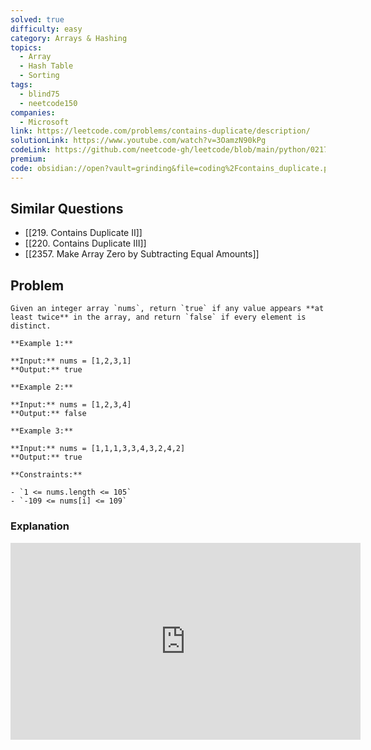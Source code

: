 ```yaml
---
solved: true
difficulty: easy
category: Arrays & Hashing
topics:
  - Array
  - Hash Table
  - Sorting
tags:
  - blind75
  - neetcode150
companies:
  - Microsoft
link: https://leetcode.com/problems/contains-duplicate/description/
solutionLink: https://www.youtube.com/watch?v=3OamzN90kPg
codeLink: https://github.com/neetcode-gh/leetcode/blob/main/python/0217-contains-duplicate.py
premium: 
code: obsidian://open?vault=grinding&file=coding%2Fcontains_duplicate.py
---
```

## Similar Questions

- [[219. Contains Duplicate II]]
- [[220. Contains Duplicate III]]
- [[2357. Make Array Zero by Subtracting Equal Amounts]]
## Problem

```
Given an integer array `nums`, return `true` if any value appears **at least twice** in the array, and return `false` if every element is distinct.

**Example 1:**

**Input:** nums = [1,2,3,1]
**Output:** true

**Example 2:**

**Input:** nums = [1,2,3,4]
**Output:** false

**Example 3:**

**Input:** nums = [1,1,1,3,3,4,3,2,4,2]
**Output:** true

**Constraints:**

- `1 <= nums.length <= 105`
- `-109 <= nums[i] <= 109`
```

### Explanation

<iframe width="560" height="315" src="https://www.youtube.com/embed/3OamzN90kPg?si=EJn90cCRUKa_-TG2" title="YouTube video player" frameborder="0" allow="accelerometer; autoplay; clipboard-write; encrypted-media; gyroscope; picture-in-picture; web-share" referrerpolicy="strict-origin-when-cross-origin" allowfullscreen></iframe>

